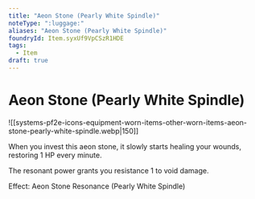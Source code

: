 ```yaml
---
title: "Aeon Stone (Pearly White Spindle)"
noteType: ":luggage:"
aliases: "Aeon Stone (Pearly White Spindle)"
foundryId: Item.syxUf9VpCSzR1HDE
tags:
  - Item
draft: true
---
```


# Aeon Stone (Pearly White Spindle)
![[systems-pf2e-icons-equipment-worn-items-other-worn-items-aeon-stone-pearly-white-spindle.webp|150]]

When you invest this aeon stone, it slowly starts healing your wounds, restoring 1 HP every minute.

The resonant power grants you resistance 1 to void damage.

Effect: Aeon Stone Resonance (Pearly White Spindle)
